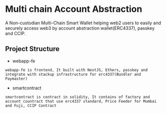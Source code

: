 
# Multi chain Account Abstraction

A Non-custodian Multi-Chain Smart Wallet helping web2 users to easily and 
securely access web3 by account abstraction wallet(ERC4337), passkey and CCIP.

## Project Structure

- webapp-fe
```
webapp-fe is frontend, It built with NextJS, Ethers, passkey and integrate with stackup infrastructure for erc4337(Bundler and Paymaster)
```
- smartcontract
```
smartcontract is contract in solidity, It contains of factory and account countract that use erc4337 standard, Price Feeder for Mumbai and Fuji, CCIP Contract
```